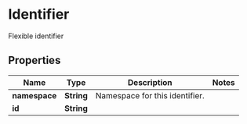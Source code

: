 

# Identifier

Flexible identifier
## Properties

Name | Type | Description | Notes
------------ | ------------- | ------------- | -------------
**namespace** | **String** | Namespace for this identifier. | 
**id** | **String** |  | 



